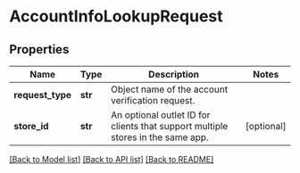 # AccountInfoLookupRequest

## Properties
Name | Type | Description | Notes
------------ | ------------- | ------------- | -------------
**request_type** | **str** | Object name of the account verification request. | 
**store_id** | **str** | An optional outlet ID for clients that support multiple stores in the same app. | [optional] 

[[Back to Model list]](../README.md#documentation-for-models) [[Back to API list]](../README.md#documentation-for-api-endpoints) [[Back to README]](../README.md)


